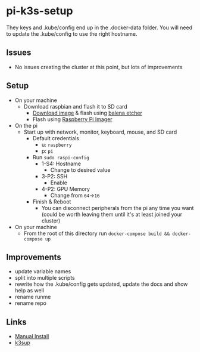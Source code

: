 # pi-k3s-setup

They keys and .kube/config end up in the .docker-data folder. You will need to update the .kube/config to use the right hostname.

## Issues

* No issues creating the cluster at this point, but lots of improvements

## Setup

* On your machine
  * Download raspbian and flash it to SD card
    * [Download image](https://www.raspberrypi.org/software/operating-systems/) & flash using [balena etcher](https://www.balena.io/etcher/)
    * Flash using [Raspberry Pi Imager](https://www.raspberrypi.org/downloads.../)
* On the pi
  * Start up with network, monitor, keyboard, mouse, and SD card
    * Default credentials
      * u: `raspberry`
      * p: `pi`
    * Run `sudo raspi-config`
      * 1-S4: Hostname
        * Change to desired value
      * 3-P2: SSH
        * Enable
      * 4-P2: GPU Memory
        * Change from `64`->`16`
    * Finish & Reboot
      * You can disconnect peripherals from the pi any time you want (could be worth leaving them until it's at least joined your cluster)
* On your machine
  * From the root of this directory run `docker-compose build && docker-compose up`

## Improvements

* update variable names
* split into multiple scripts
* rewrite how the .kube/config gets updated, update the docs and show help as well
* rename runme
* rename repo

## Links

* [Manual Install](https://blog.alexellis.io/test-drive-k3s-on-raspberry-pi/)
* [k3sup](https://github.com/alexellis/k3sup)
